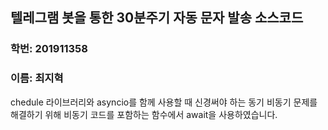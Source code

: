 ## 텔레그램 봇을 통한 30분주기 자동 문자 발송 소스코드

### 학번: 201911358
### 이름: 최지혁

chedule 라이브러리와 asyncio를 함께 사용할 때 신경써야 하는 동기 비동기 문제를 해결하기 위해 비동기 코드를 포함하는 함수에서 await을 사용하였습니다.


